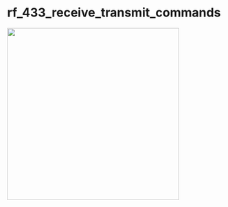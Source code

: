 # rf_433_receive_transmit_commands

<img src="https://user-images.githubusercontent.com/5618092/218067844-99b6c180-4058-4399-8543-2d0adae5711c.png" width="400"  />

